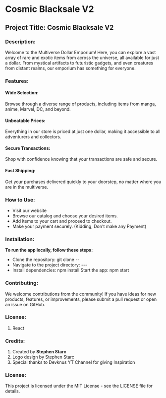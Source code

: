 # Cosmic Blacksale V2

<h2>Project Title: Cosmic Blacksale V2</h2>

<h3>Description:</h3>
<p>Welcome to the Multiverse Dollar Emporium! Here, you can explore a vast array of rare and exotic items from across the universe, all available for just a dollar. From mystical artifacts to futuristic gadgets, and even creatures from distant realms, our emporium has something for everyone.</p>

<h3>Features:</h3>
<h4>
<h4>Wide Selection:</h4> Browse through a diverse range of products, including items from manga, anime, Marvel, DC, and beyond.
<h4>Unbeatable Prices:</h4> Everything in our store is priced at just one dollar, making it accessible to all adventurers and collectors.
<h4>Secure Transactions:</h4> Shop with confidence knowing that your transactions are safe and secure.
<h4>Fast Shipping:</h4> Get your purchases delivered quickly to your doorstep, no matter where you are in the multiverse.

<h3>How to Use:</h3>
<ul>
<li>Visit our website 
<li>Browse our catalog and choose your desired items.
<li>Add items to your cart and proceed to checkout.
<li>Make your payment securely. (Kidding, Don't make any Payment)
</ul>

<h3>Installation:</h3>
<b>To run the app locally, follow these steps:</b>
<ul>
<li>Clone the repository: git clone --
<li>Navigate to the project directory: ---
<li>Install dependencies: npm install
Start the app: npm start
</ul>

<h3>Contributing:</h3>
We welcome contributions from the community! If you have ideas for new products, features, or improvements, please submit a pull request or open an issue on GitHub.

<h3>License:</h3>
<ol>
<li>React
</ol>

<h3>Credits:</h3>
<ol>
<li>Created by <b>Stephen Starc</b>
<li>Logo design by Stephen Starc
<li>Special thanks to Devknus YT Channel for giving Inspiration
</ol>
<h3>License:</h3>
This project is licensed under the MIT License - see the LICENSE file for details.
